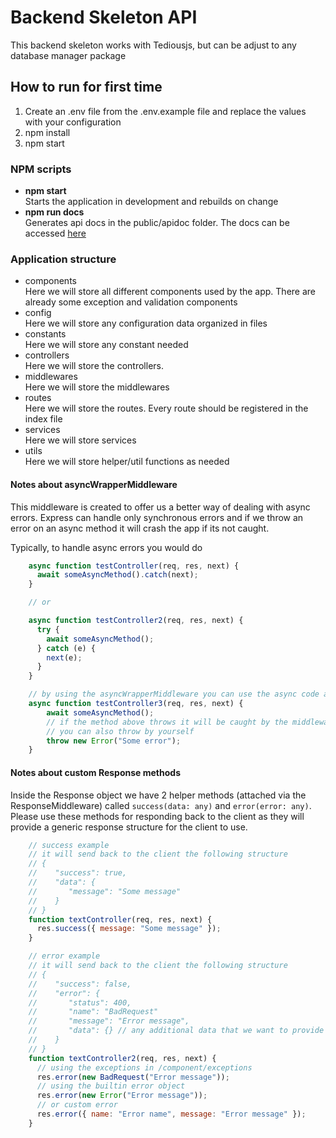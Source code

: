 # Backend Skeleton API
This backend skeleton works with Tediousjs, but can be adjust to any database manager package

## How to run for first time

1. Create an .env file from the .env.example file and replace the values with your configuration
2. npm install
3. npm start

### NPM scripts

- **npm start**  
Starts the application in development and rebuilds on change
- **npm run docs**  
Generates api docs in the public/apidoc folder. The docs can be accessed [here](http://localhost:8080/apidoc)

### Application structure

- components  
Here we will store all different components used by the app. There are already some exception and validation components  
- config  
Here we will store any configuration data organized in files  
- constants  
Here we will store any constant needed  
- controllers  
Here we will store the controllers.  
- middlewares  
Here we will store the middlewares  
- routes  
Here we will store the routes. Every route should be registered in the index file  
- services  
Here we will store services
- utils  
Here we will store helper/util functions as needed

#### Notes about asyncWrapperMiddleware

This middleware is created to offer us a better way of dealing with async errors.
Express can handle only synchronous errors and if we throw an error on an async method it will crash the app if its not caught.  

Typically, to handle async errors you would do

```javascript
    async function testController(req, res, next) {
      await someAsyncMethod().catch(next);
    }

    // or

    async function testController2(req, res, next) {
      try {
        await someAsyncMethod();
      } catch (e) {
        next(e);
      }
    }

    // by using the asyncWrapperMiddleware you can use the async code and throw like normal synchronous function
    async function testController3(req, res, next) {
        await someAsyncMethod();
        // if the method above throws it will be caught by the middleware
        // you can also throw by yourself
        throw new Error("Some error");
    }
```

#### Notes about custom Response methods

Inside the Response object we have 2 helper methods (attached via the ResponseMiddleware) called `success(data: any)` and `error(error: any)`.  
Please use these methods for responding back to the client as they will provide a generic response structure for the client to use.  

```javascript
    // success example
    // it will send back to the client the following structure
    // {
    //    "success": true,
    //    "data": {
    //       "message": "Some message"
    //    }
    // }
    function textController(req, res, next) {
      res.success({ message: "Some message" });
    }

    // error example
    // it will send back to the client the following structure
    // {
    //    "success": false,
    //    "error": {
    //       "status": 400,
    //       "name": "BadRequest"
    //       "message": "Error message",
    //       "data": {} // any additional data that we want to provide
    //    }
    // }
    function textController2(req, res, next) {
      // using the exceptions in /component/exceptions
      res.error(new BadRequest("Error message"));
      // using the builtin error object
      res.error(new Error("Error message"));
      // or custom error
      res.error({ name: "Error name", message: "Error message" });
    }
```
